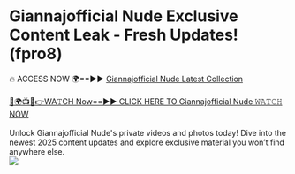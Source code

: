 # Giannajofficial Nude Exclusive Content Leak - Fresh Updates! (fpro8)

🔥 ACCESS NOW 🌍==►► <a href="https://tinyurl.com/yc657z5k" rel="nofollow">Giannajofficial Nude Latest Collection</a>
<br><br>
[🔴🌍📺📱👉WA𝚃CH Now==►► CLICK HERE TO Giannajofficial Nude 𝚆𝙰𝚃𝙲𝙷 NOW](https://tinyurl.com/yc657z5k)
<br><br>
Unlock Giannajofficial Nude's private videos and photos today! Dive into the newest 2025 content updates and explore exclusive material you won’t find anywhere else.
<br>
<a href="https://tinyurl.com/yc657z5k" rel="nofollow" data-target="animated-image.originalLink"><img src="https://camo.githubusercontent.com/8a4f000d20f83aca3bf7ec5f350d767afa0574a8a352519fd8cfa583a6f93a33/68747470733a2f2f692e696d6775722e636f6d2f644a486b345a712e676966" data-canonical-src="https://i.imgur.com/dJHk4Zq.gif" style="max-width: 100%; display: inline-block;" data-target="animated-image.originalImage"></a>
<br>
